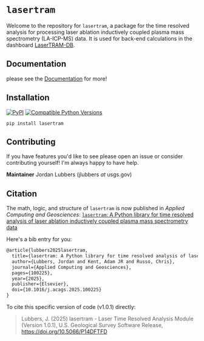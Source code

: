 # ```lasertram```

Welcome to the repository for `lasertram`, a package for the time resolved analysis for processing laser ablation inductively coupled plasma mass spectrometry (LA-ICP-MS) data. It is used for back-end calculations in the dashboard [LaserTRAM-DB](https://github.com/jlubbersgeo/laserTRAM-DB).

## Documentation

please see the [Documentation](https://jlubbersgeo.github.io/lasertram/) for more!

## Installation
[![PyPI](https://img.shields.io/pypi/v/lasertram.svg?style=flat)](https://pypi.python.org/pypi/lasertram)
[![Compatible Python Versions](https://img.shields.io/pypi/pyversions/lasertram.svg?style=flat)](https://pypi.org/project/lasertram/)
```
pip install lasertram
```

## Contributing

If you have features you'd like to see please open an issue or consider contributing yourself! I'm always happy to have help.

**Maintainer** Jordan Lubbers (jlubbers _at_ usgs.gov)

## Citation

The math, logic, and structure of `lasertram` is now published in _Applied Computing and Geosciences_: [`lasertram`: A Python library for time resolved analysis of laser ablation inductively coupled plasma mass spectrometry data](https://doi.org/10.1016/j.acags.2025.100225)

Here's a bib entry for you:

```tex
@article{lubbers2025lasertram,
  title={lasertram: A Python library for time resolved analysis of laser ablation inductively coupled plasma mass spectrometry data},
  author={Lubbers, Jordan and Kent, Adam JR and Russo, Chris},
  journal={Applied Computing and Geosciences},
  pages={100225},
  year={2025},
  publisher={Elsevier},
  doi={10.1016/j.acags.2025.100225}
}
```

To cite this specific version of code (v1.0.1) directly:
> Lubbers, J. (2025) lasertram - Laser Time Resolved Analysis Module (Version 1.0.1), U.S. Geological Survey Software Release, https://doi.org/10.5066/P14DFTFD